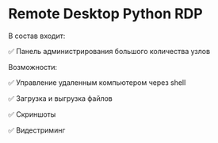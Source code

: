 # Remote Desktop Python RDP

В состав входит: 

:white_check_mark: Панель администрирования большого количества узлов

Возможности:

:white_check_mark: Управление удаленным компьютером через shell

:white_check_mark: Загрузка и выгрузка файлов

:white_check_mark: Скриншоты

:white_check_mark: Видестриминг


